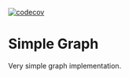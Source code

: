 [![codecov](https://codecov.io/github/Vixys/simple_graph/graph/badge.svg?token=YQNCEEXC0A)](https://codecov.io/github/Vixys/simple_graph)

# Simple Graph

Very simple graph implementation.